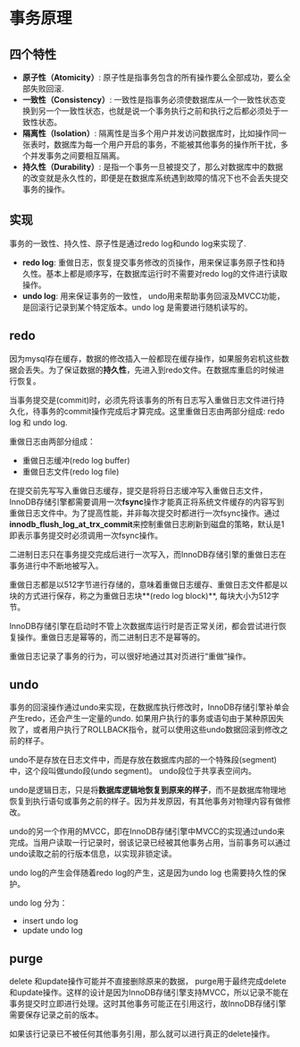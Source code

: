 # 事务原理
## 四个特性
- **原子性（Atomicity）**: 原子性是指事务包含的所有操作要么全部成功，要么全部失败回滚.
- **一致性（Consistency）**: 一致性是指事务必须使数据库从一个一致性状态变换到另一个一致性状态，也就是说一个事务执行之前和执行之后都必须处于一致性状态。
- **隔离性（Isolation）**: 隔离性是当多个用户并发访问数据库时，比如操作同一张表时，数据库为每一个用户开启的事务，不能被其他事务的操作所干扰，多个并发事务之间要相互隔离。
- **持久性（Durability）**: 是指一个事务一旦被提交了，那么对数据库中的数据的改变就是永久性的，即便是在数据库系统遇到故障的情况下也不会丢失提交事务的操作。


## 实现

事务的一致性、持久性、原子性是通过redo log和undo log来实现了.

- **redo log**: 重做日志，恢复提交事务修改的页操作，用来保证事务原子性和持久性。基本上都是顺序写，在数据库运行时不需要对redo log的文件进行读取操作。
- **undo log**: 用来保证事务的一致性， undo用来帮助事务回滚及MVCC功能，是回滚行记录到某个特定版本。undo log 是需要进行随机读写的。

## redo
因为mysql存在缓存，数据的修改插入一般都现在缓存操作，如果服务宕机这些数据会丢失。为了保证数据的**持久性**，先进入到redo文件。在数据库重启的时候进行恢复。

当事务提交是(commit)时，必须先将该事务的所有日志写入重做日志文件进行持久化，待事务的commit操作完成后才算完成。这里重做日志由两部分组成: redo log 和 undo log. 

重做日志由两部分组成：

-  重做日志缓冲(redo log buffer)
-  重做日志文件(redo log file)

在提交前先写写入重做日志缓存，提交是将将日志缓冲写入重做日志文件，InnoDB存储引擎都需要调用一次**fsync**操作才能真正将系统文件缓存的内容写到重做日志文件中。为了提高性能，并非每次提交时都进行一次fsync操作。通过**innodb_flush_log_at_trx_commit**来控制重做日志刷新到磁盘的策略，默认是1即表示事务提交时必须调用一次fsync操作。

二进制日志只在事务提交完成后进行一次写入，而InnoDB存储引擎的重做日志在事务进行中不断地被写入。

重做日志都是以512字节进行存储的，意味着重做日志缓存、重做日志文件都是以块的方式进行保存，称之为重做日志块**(redo log block)**, 每块大小为512字节。

InnoDB存储引擎在启动时不管上次数据库运行时是否正常关闭，都会尝试进行恢复操作。重做日志是幂等的，而二进制日志不是幂等的。


重做日志记录了事务的行为，可以很好地通过其对页进行“重做”操作。

## undo
事务的回滚操作通过undo来实现，在数据库执行修改时，InnoDB存储引擎补单会产生redo，还会产生一定量的undo. 如果用户执行的事务或语句由于某种原因失败了，或者用户执行了ROLLBACK指令，就可以使用这些undo数据回滚到修改之前的样子。


undo不是存放在日志文件中，而是存放在数据库内部的一个特殊段(segment)中，这个段叫做undo段(undo segment)。 undo段位于共享表空间内。

undo是逻辑日志，只是将**数据库逻辑地恢复到原来的样子**，而不是数据库物理地恢复到执行语句或事务之前的样子。因为并发原因，有其他事务对物理内容有做修改。


undo的另一个作用的MVCC，即在InnoDB存储引擎中MVCC的实现通过undo来完成。当用户读取一行记录时，弱该记录已经被其他事务占用，当前事务可以通过undo读取之前的行版本信息，以实现非锁定读。

undo log的产生会伴随着redo log的产生，这是因为undo log 也需要持久性的保护。

undo log 分为：

- insert undo log
- update undo log


## purge
delete 和update操作可能并不直接删除原来的数据， purge用于最终完成delete和update操作。这样的设计是因为InnoDB存储引擎支持MVCC，所以记录不能在事务提交时立即进行处理。这时其他事务可能正在引用这行，故InnoDB存储引擎需要保存记录之前的版本。

如果该行记录已不被任何其他事务引用，那么就可以进行真正的delete操作。






